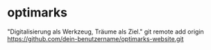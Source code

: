 # optimarks
"Digitalisierung als Werkzeug, Träume als Ziel."
git remote add origin https://github.com/dein-benutzername/optimarks-website.git
